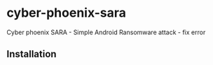 # cyber-phoenix-sara
Cyber phoenix SARA - Simple Android Ransomware attack - fix error

Installation
------------
